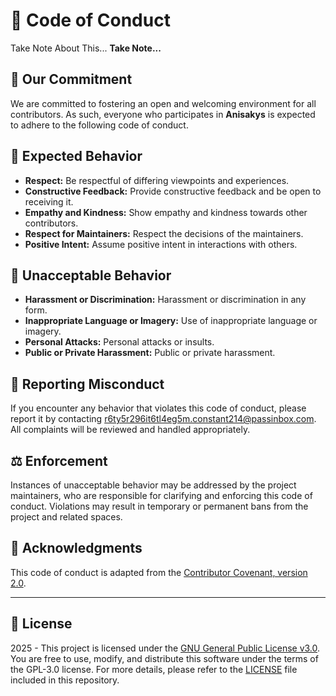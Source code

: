 # 📝 Code of Conduct

Take Note About This... **Take Note...**

## 🤝 Our Commitment

We are committed to fostering an open and welcoming environment for all contributors. As such, everyone who participates in **Anisakys** is expected to adhere to the following code of conduct.

## 🌟 Expected Behavior

- **Respect:** Be respectful of differing viewpoints and experiences.
- **Constructive Feedback:** Provide constructive feedback and be open to receiving it.
- **Empathy and Kindness:** Show empathy and kindness towards other contributors.
- **Respect for Maintainers:** Respect the decisions of the maintainers.
- **Positive Intent:** Assume positive intent in interactions with others.

## 🚫 Unacceptable Behavior

- **Harassment or Discrimination:** Harassment or discrimination in any form.
- **Inappropriate Language or Imagery:** Use of inappropriate language or imagery.
- **Personal Attacks:** Personal attacks or insults.
- **Public or Private Harassment:** Public or private harassment.

## 📢 Reporting Misconduct

If you encounter any behavior that violates this code of conduct, please report it by contacting [r6ty5r296it6tl4eg5m.constant214@passinbox.com](mailto:r6ty5r296it6tl4eg5m.constant214@passinbox.com). All complaints will be reviewed and handled appropriately.

## ⚖️ Enforcement

Instances of unacceptable behavior may be addressed by the project maintainers, who are responsible for clarifying and enforcing this code of conduct. Violations may result in temporary or permanent bans from the project and related spaces.

## 🙏 Acknowledgments

This code of conduct is adapted from the [Contributor Covenant, version 2.0](https://www.contributor-covenant.org/version/2/0/code_of_conduct.html).

---

## 📜 License

2025 - This project is licensed under the [GNU General Public License v3.0](https://www.gnu.org/licenses/gpl-3.0.en.html). You are free to use, modify, and distribute this software under the terms of the GPL-3.0 license. For more details, please refer to the [LICENSE](LICENSE) file included in this repository.
